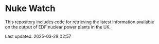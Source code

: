 # Nuke Watch

This repository includes code for retrieving the latest information available on the output of EDF nuclear power plants in the UK.

Last updated: 2025-03-28 02:57